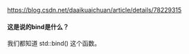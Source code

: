 https://blog.csdn.net/daaikuaichuan/article/details/78229315
#### 这是说的bind是什么？
我们都知道 std::bind() 这个函数。
